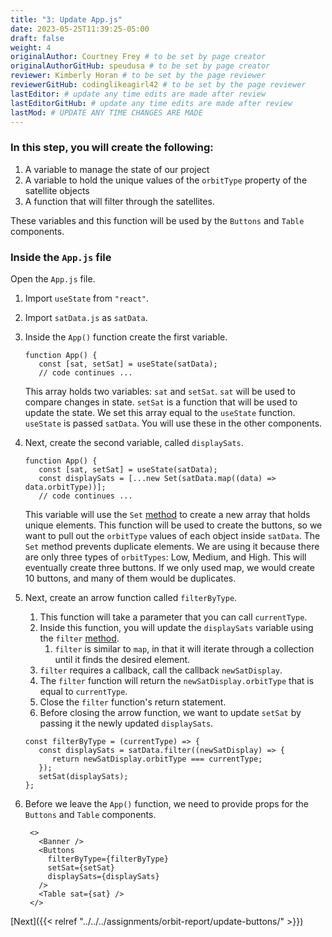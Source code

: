 ```yaml
---
title: "3: Update App.js"
date: 2023-05-25T11:39:25-05:00
draft: false
weight: 4
originalAuthor: Courtney Frey # to be set by page creator
originalAuthorGitHub: speudusa # to be set by page creator
reviewer: Kimberly Horan # to be set by the page reviewer
reviewerGitHub: codinglikeagirl42 # to be set by the page reviewer
lastEditor: # update any time edits are made after review
lastEditorGitHub: # update any time edits are made after review
lastMod: # UPDATE ANY TIME CHANGES ARE MADE
---
```


### In this step, you will create the following:
1. A variable to manage the state of our project
1. A variable to hold the unique values of the `orbitType` property of the satellite objects
1. A function that will filter through the satellites.

These variables and this function will be used by the `Buttons` and `Table` components.

### Inside the `App.js` file
Open the `App.js` file.  

1. Import `useState` from `"react"`.
1. Import `satData.js` as `satData`.
1. Inside the `App()` function create the first variable.
   ```react{linenos=table,hl_lines=[],linenostart=7}
   function App() {
      const [sat, setSat] = useState(satData);
      // code continues ...
   ```
   This array holds two variables: `sat` and `setSat`.  `sat` will be used to compare changes in state.  `setSat` is a function that will be used to update the state.  We set this array equal to the `useState` function.  `useState` is passed `satData`. You will use these in the other components.

1. Next, create the second variable, called `displaySats`.  
      ```react{linenos=table,hl_lines=[3],linenostart=7}
      function App() {
         const [sat, setSat] = useState(satData);
         const displaySats = [...new Set(satData.map((data) => data.orbitType))];
         // code continues ...
      ```
   This variable will use the `Set` [method](https://developer.mozilla.org/en-US/docs/Web/JavaScript/Reference/Global_Objects/Set) to create a new array that holds unique elements.  This function will be used to create the buttons, so we want to pull out the `orbitType` values of each object inside `satData`.  The `Set` method prevents duplicate elements.  We are using it because there are only three types of `orbitTypes`: Low, Medium, and High.  This will eventually create three buttons.  If we only used map, we would create 10 buttons, and many of them would be duplicates. 

1. Next, create an arrow function called `filterByType`.  
   1. This function will take a parameter that you can call `currentType`.
   1. Inside this function, you will update the `displaySats` variable using the `filter` [method](https://upmostly.com/tutorials/react-filter-filtering-arrays-in-react-with-examples).  
      1. `filter` is similar to `map`, in that it will iterate through a collection until it finds the desired element.
   1. `filter` requires a callback, call the callback `newSatDisplay`.  
   1. The `filter` function will return the `newSatDisplay.orbitType` that is equal to `currentType`.  
   1. Close the `filter` function's return statement.  
   1. Before closing the arrow function, we want to update `setSat` by passing it the newly updated `displaySats`.  

   ```react{linenos=table,hl_lines=[],linenostart=11}
   const filterByType = (currentType) => {
      const displaySats = satData.filter((newSatDisplay) => {
         return newSatDisplay.orbitType === currentType;
      });
      setSat(displaySats);
   };
   ```
1. Before we leave the `App()` function, we need to provide props for the `Buttons` and `Table` components.
   ```react{linenos=table,hl_lines=[],linenostart=11}
    <>
      <Banner />
      <Buttons
        filterByType={filterByType}
        setSat={setSat}
        displaySats={displaySats}
      />
      <Table sat={sat} />
    </>
   ```

[Next]({{< relref "../../../assignments/orbit-report/update-buttons/" >}})




